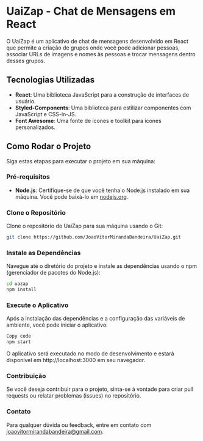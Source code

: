 # UaiZap - Chat de Mensagens em React

O UaiZap é um aplicativo de chat de mensagens desenvolvido em React que permite a criação de grupos onde você pode adicionar pessoas, associar URLs de imagens e nomes às pessoas e trocar mensagens dentro desses grupos.

## Tecnologias Utilizadas

- **React**: Uma biblioteca JavaScript para a construção de interfaces de usuário.
- **Styled-Components**: Uma biblioteca para estilizar componentes com JavaScript e CSS-in-JS.
- **Font Awesome**: Uma fonte de ícones e toolkit para ícones personalizados.

## Como Rodar o Projeto

Siga estas etapas para executar o projeto em sua máquina:

### Pré-requisitos

- **Node.js**: Certifique-se de que você tenha o Node.js instalado em sua máquina. Você pode baixá-lo em [nodejs.org](https://nodejs.org/).

### Clone o Repositório

Clone o repositório do UaiZap para sua máquina usando o Git:

```bash
git clone https://github.com/JoaoVitorMirandaBandeira/UaiZap.git
```

### Instale as Dependências
Navegue até o diretório do projeto e instale as dependências usando o npm (gerenciador de pacotes do Node.js):
```bash
cd uazap
npm install
```
### Execute o Aplicativo
Após a instalação das dependências e a configuração das variáveis de ambiente, você pode iniciar o aplicativo:

```bash
Copy code
npm start
```
O aplicativo será executado no modo de desenvolvimento e estará disponível em http://localhost:3000 em seu navegador.

### Contribuição
Se você deseja contribuir para o projeto, sinta-se à vontade para criar pull requests ou relatar problemas (issues) no repositório.

### Contato
Para qualquer dúvida ou feedback, entre em contato com joaovitormirandabandeira@gmail.com.
